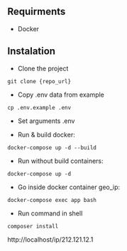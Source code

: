 ## Requirments
- Docker

## Instalation
- Clone the project
```
git clone {repo_url}
```
- Copy .env data from example
```shell
cp .env.example .env
```
- Set arguments .env

- Run & build docker:
```
docker-compose up -d --build 
```
- Run without build containers:
```
docker-compose up -d
```

- Go inside docker container geo_ip:
```shell
docker-compose exec app bash
```

- Run command in shell
```
composer install
```

http://localhost/ip/212.121.12.1
